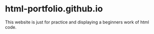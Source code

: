 # html-portfolio.github.io
This website is just for practice and displaying a beginners work of html code.
